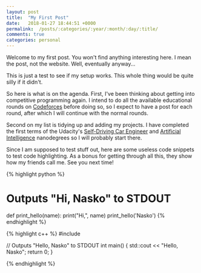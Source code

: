 ```yaml
---
layout: post
title:  "My First Post"
date:   2018-01-27 18:44:51 +0000
permalink: 	/posts/:categories/:year/:month/:day/:title/
comments: true
categories: personal 
---
```


Welcome to my first post. You won't find anything interesting here. I mean the post, not the website. Well, eventually anyway...

This is just a test to see if my setup works. This whole thing would be quite silly if it didn't. 

So here is what is on the agenda. First, I've been thinking about getting into competitive programming again. I intend to do all the available educational rounds on [Codeforces](http://codeforces.com/) before doing so, so I expect to have a post for each round, after which I will continue with the normal rounds.

Second on my list is tidying up and adding my projects. I have completed the first terms of the Udacity's [Self-Driving Car Engineer](https://udacity.com/course/self-driving-car-engineer-nanodegree--nd013) and [Artificial Intelligence](https://udacity.com/course/artificial-intelligence-nanodegree--nd889) nanodegrees so I will probably start there.

Since I am supposed to test stuff out, here are some useless code snippets to test code highlighting. As a bonus for getting through all this, they show how my friends call me. See you next time!

{% highlight python %}
# Outputs "Hi, Nasko" to STDOUT
def print_hello(name):
  print("Hi,", name)
print_hello('Nasko')
{% endhighlight %}

{% highlight c++ %}
#include <iostream>

// Outputs "Hello, Nasko" to STDOUT
int main() {
    std::cout << "Hello, Nasko"; 
    return 0;
}

{% endhighlight %}